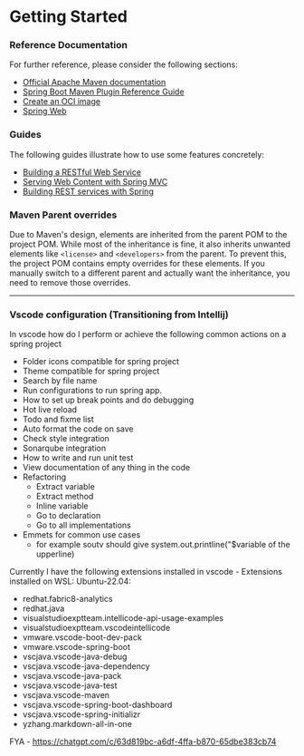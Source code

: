 # Getting Started

### Reference Documentation
For further reference, please consider the following sections:

* [Official Apache Maven documentation](https://maven.apache.org/guides/index.html)
* [Spring Boot Maven Plugin Reference Guide](https://docs.spring.io/spring-boot/docs/3.2.0/maven-plugin/reference/html/)
* [Create an OCI image](https://docs.spring.io/spring-boot/docs/3.2.0/maven-plugin/reference/html/#build-image)
* [Spring Web](https://docs.spring.io/spring-boot/docs/3.2.0/reference/htmlsingle/index.html#web)

### Guides
The following guides illustrate how to use some features concretely:

* [Building a RESTful Web Service](https://spring.io/guides/gs/rest-service/)
* [Serving Web Content with Spring MVC](https://spring.io/guides/gs/serving-web-content/)
* [Building REST services with Spring](https://spring.io/guides/tutorials/rest/)

### Maven Parent overrides

Due to Maven's design, elements are inherited from the parent POM to the project POM.
While most of the inheritance is fine, it also inherits unwanted elements like `<license>` and `<developers>` from the parent.
To prevent this, the project POM contains empty overrides for these elements.
If you manually switch to a different parent and actually want the inheritance, you need to remove those overrides.

---

### Vscode configuration (Transitioning from Intellij)

In vscode how do I perform or achieve the following common actions on a spring project
* Folder icons compatible for spring project
* Theme compatible for spring project
* Search by file name
* Run configurations to run spring app. 
* How to set up break points and do debugging
* Hot live reload
* Todo and fixme list 
* Auto format the code on save
* Check style integration 
* Sonarqube integration
* How to write and run unit test
* View documentation of any thing in the code
* Refactoring
  * Extract variable
  * Extract method
  * Inline variable
  * Go to declaration
  * Go to all implementations
* Emmets for common use cases
  * for example soutv should give system.out.printline("$variable of the upperline)

Currently I have the following extensions installed in vscode - Extensions installed on WSL: Ubuntu-22.04:
* redhat.fabric8-analytics
* redhat.java
* visualstudioexptteam.intellicode-api-usage-examples
* visualstudioexptteam.vscodeintellicode
* vmware.vscode-boot-dev-pack
* vmware.vscode-spring-boot
* vscjava.vscode-java-debug
* vscjava.vscode-java-dependency
* vscjava.vscode-java-pack
* vscjava.vscode-java-test
* vscjava.vscode-maven
* vscjava.vscode-spring-boot-dashboard
* vscjava.vscode-spring-initializr
* yzhang.markdown-all-in-one

FYA - https://chatgpt.com/c/63d819bc-a6df-4ffa-b870-65dbe383cb74